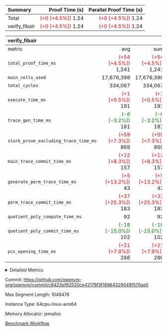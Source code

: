 | Summary | Proof Time (s) | Parallel Proof Time (s) |
|:---|---:|---:|
| Total | <span style='color: red'>(+0 [+4.5%])</span> 1.24 | <span style='color: red'>(+0 [+4.5%])</span> 1.24 |
| verify_fibair | <span style='color: red'>(+0 [+4.5%])</span> 1.24 | <span style='color: red'>(+0 [+4.5%])</span> 1.24 |


| verify_fibair |||||
|:---|---:|---:|---:|---:|
|metric|avg|sum|max|min|
| `total_proof_time_ms ` | <span style='color: red'>(+54 [+4.5%])</span> 1,241 | <span style='color: red'>(+54 [+4.5%])</span> 1,241 | <span style='color: red'>(+54 [+4.5%])</span> 1,241 | <span style='color: red'>(+54 [+4.5%])</span> 1,241 |
| `main_cells_used     ` |  17,676,398 |  17,676,398 |  17,676,398 |  17,676,398 |
| `total_cycles        ` |  334,067 |  334,067 |  334,067 |  334,067 |
| `execute_time_ms     ` | <span style='color: red'>(+1 [+0.5%])</span> 191 | <span style='color: red'>(+1 [+0.5%])</span> 191 | <span style='color: red'>(+1 [+0.5%])</span> 191 | <span style='color: red'>(+1 [+0.5%])</span> 191 |
| `trace_gen_time_ms   ` | <span style='color: green'>(-6 [-3.2%])</span> 181 | <span style='color: green'>(-6 [-3.2%])</span> 181 | <span style='color: green'>(-6 [-3.2%])</span> 181 | <span style='color: green'>(-6 [-3.2%])</span> 181 |
| `stark_prove_excluding_trace_time_ms` | <span style='color: red'>(+59 [+7.3%])</span> 869 | <span style='color: red'>(+59 [+7.3%])</span> 869 | <span style='color: red'>(+59 [+7.3%])</span> 869 | <span style='color: red'>(+59 [+7.3%])</span> 869 |
| `main_trace_commit_time_ms` | <span style='color: red'>(+12 [+8.3%])</span> 157 | <span style='color: red'>(+12 [+8.3%])</span> 157 | <span style='color: red'>(+12 [+8.3%])</span> 157 | <span style='color: red'>(+12 [+8.3%])</span> 157 |
| `generate_perm_trace_time_ms` | <span style='color: red'>(+5 [+13.2%])</span> 43 | <span style='color: red'>(+5 [+13.2%])</span> 43 | <span style='color: red'>(+5 [+13.2%])</span> 43 | <span style='color: red'>(+5 [+13.2%])</span> 43 |
| `perm_trace_commit_time_ms` | <span style='color: red'>(+37 [+25.3%])</span> 183 | <span style='color: red'>(+37 [+25.3%])</span> 183 | <span style='color: red'>(+37 [+25.3%])</span> 183 | <span style='color: red'>(+37 [+25.3%])</span> 183 |
| `quotient_poly_compute_time_ms` |  92 |  92 |  92 |  92 |
| `quotient_poly_commit_time_ms` | <span style='color: green'>(-18 [-15.0%])</span> 102 | <span style='color: green'>(-18 [-15.0%])</span> 102 | <span style='color: green'>(-18 [-15.0%])</span> 102 | <span style='color: green'>(-18 [-15.0%])</span> 102 |
| `pcs_opening_time_ms ` | <span style='color: red'>(+21 [+7.9%])</span> 286 | <span style='color: red'>(+21 [+7.9%])</span> 286 | <span style='color: red'>(+21 [+7.9%])</span> 286 | <span style='color: red'>(+21 [+7.9%])</span> 286 |



<details>
<summary>Detailed Metrics</summary>

|  | verify_program_compile_ms | total_cells | stark_prove_excluding_trace_time_ms | quotient_poly_compute_time_ms | quotient_poly_commit_time_ms | perm_trace_commit_time_ms | pcs_opening_time_ms | main_trace_commit_time_ms |
| --- | --- | --- | --- | --- | --- | --- | --- |
|  | 7 | 65,536 | 34 | 1 | 5 | 0 | 20 | 6 | 

| air_name | rows | quotient_deg | main_cols | interactions | constraints | cells |
| --- | --- | --- | --- | --- | --- | --- |
| AccessAdapterAir<2> |  | 2 |  | 5 | 12 |  | 
| AccessAdapterAir<4> |  | 2 |  | 5 | 12 |  | 
| AccessAdapterAir<8> |  | 2 |  | 5 | 12 |  | 
| FibonacciAir | 32,768 | 1 | 2 |  | 5 | 65,536 | 
| FriReducedOpeningAir |  | 2 |  | 39 | 71 |  | 
| JalRangeCheckAir |  | 2 |  | 9 | 14 |  | 
| NativePoseidon2Air<BabyBearParameters>, 1> |  | 2 |  | 136 | 572 |  | 
| PhantomAir |  | 2 |  | 3 | 5 |  | 
| ProgramAir |  | 1 |  | 1 | 4 |  | 
| VariableRangeCheckerAir |  | 1 |  | 1 | 4 |  | 
| VmAirWrapper<AluNativeAdapterAir, FieldArithmeticCoreAir> |  | 2 |  | 15 | 27 |  | 
| VmAirWrapper<BranchNativeAdapterAir, BranchEqualCoreAir<1> |  | 2 |  | 11 | 25 |  | 
| VmAirWrapper<NativeAdapterAir<2, 0>, PublicValuesCoreAir> |  | 2 |  | 11 | 29 |  | 
| VmAirWrapper<NativeLoadStoreAdapterAir<1>, NativeLoadStoreCoreAir<1> |  | 2 |  | 15 | 20 |  | 
| VmAirWrapper<NativeLoadStoreAdapterAir<4>, NativeLoadStoreCoreAir<4> |  | 2 |  | 15 | 20 |  | 
| VmAirWrapper<NativeVectorizedAdapterAir<4>, FieldExtensionCoreAir> |  | 2 |  | 15 | 27 |  | 
| VmConnectorAir |  | 2 |  | 5 | 11 |  | 
| VolatileBoundaryAir |  | 2 |  | 7 | 19 |  | 

| group | trace_gen_time_ms | total_proof_time_ms | total_cycles | total_cells | stark_prove_excluding_trace_time_ms | quotient_poly_compute_time_ms | quotient_poly_commit_time_ms | perm_trace_commit_time_ms | pcs_opening_time_ms | main_trace_commit_time_ms | main_cells_used | generate_perm_trace_time_ms | execute_time_ms |
| --- | --- | --- | --- | --- | --- | --- | --- | --- | --- | --- | --- | --- | --- |
| verify_fibair | 181 | 1,241 | 334,067 | 62,474,410 | 869 | 92 | 102 | 183 | 286 | 157 | 17,676,398 | 43 | 191 | 

| group | air_name | rows | prep_cols | perm_cols | main_cols | cells |
| --- | --- | --- | --- | --- | --- | --- |
| verify_fibair | AccessAdapterAir<2> | 131,072 |  | 16 | 11 | 3,538,944 | 
| verify_fibair | AccessAdapterAir<4> | 65,536 |  | 16 | 13 | 1,900,544 | 
| verify_fibair | AccessAdapterAir<8> | 128 |  | 16 | 17 | 4,224 | 
| verify_fibair | FriReducedOpeningAir | 2,048 |  | 84 | 27 | 227,328 | 
| verify_fibair | JalRangeCheckAir | 32,768 |  | 28 | 12 | 1,310,720 | 
| verify_fibair | NativePoseidon2Air<BabyBearParameters>, 1> | 32,768 |  | 312 | 398 | 23,265,280 | 
| verify_fibair | PhantomAir | 16,384 |  | 12 | 6 | 294,912 | 
| verify_fibair | ProgramAir | 8,192 |  | 8 | 10 | 147,456 | 
| verify_fibair | VariableRangeCheckerAir | 262,144 | 2 | 8 | 1 | 2,359,296 | 
| verify_fibair | VmAirWrapper<AluNativeAdapterAir, FieldArithmeticCoreAir> | 262,144 |  | 36 | 29 | 17,039,360 | 
| verify_fibair | VmAirWrapper<BranchNativeAdapterAir, BranchEqualCoreAir<1> | 32,768 |  | 28 | 23 | 1,671,168 | 
| verify_fibair | VmAirWrapper<NativeLoadStoreAdapterAir<1>, NativeLoadStoreCoreAir<1> | 65,536 |  | 40 | 21 | 3,997,696 | 
| verify_fibair | VmAirWrapper<NativeLoadStoreAdapterAir<4>, NativeLoadStoreCoreAir<4> | 32,768 |  | 40 | 27 | 2,195,456 | 
| verify_fibair | VmAirWrapper<NativeVectorizedAdapterAir<4>, FieldExtensionCoreAir> | 32,768 |  | 36 | 38 | 2,424,832 | 
| verify_fibair | VmConnectorAir | 2 | 1 | 16 | 5 | 42 | 
| verify_fibair | VolatileBoundaryAir | 65,536 |  | 20 | 12 | 2,097,152 | 

| group | trace_height_constraint | weighted_sum | threshold |
| --- | --- | --- | --- |
| verify_fibair | 0 | 1,085,444 | 2,013,265,921 | 
| verify_fibair | 1 | 5,411,200 | 2,013,265,921 | 
| verify_fibair | 2 | 542,722 | 2,013,265,921 | 
| verify_fibair | 3 | 5,476,612 | 2,013,265,921 | 
| verify_fibair | 4 | 65,536 | 2,013,265,921 | 
| verify_fibair | 5 | 12,851,850 | 2,013,265,921 | 

| trace_height_constraint | threshold |
| --- | --- |
| 0 | 2,013,265,921 | 

</details>


Commit: https://github.com/openvm-org/openvm/commit/c8423ef92520ce42178f3f18964329049f570ae5

Max Segment Length: 1048476

Instance Type: 64cpu-linux-arm64

Memory Allocator: jemalloc

[Benchmark Workflow](https://github.com/openvm-org/openvm/actions/runs/15382664070)
